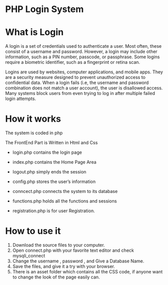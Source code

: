 
# PHP Login System

# What is Login 
A login is a set of credentials used to authenticate a user. Most often, these consist of a 
username and password. However, a login may include other information, such as a PIN 
number, passcode, or passphrase. Some logins require a biometric identifier, such as a 
fingerprint or retina scan. 

Logins are used by websites, computer applications, and mobile apps. They are a security 
measure designed to prevent unauthorized access to confidential data. When a login fails 
(i.e, the username and password combination does not match a user account), the user is 
disallowed access. Many systems block users from even trying to log in after multiple failed 
login attempts. 

# How it works 
The system is coded in php 

The FrontEnd Part is Written in Html and Css 
 

- login.php contains the login page
 
- index.php contains the Home Page Area  
- logout.php simply ends the session  
- config.php stores the user’s information  
- conncect.php connects the system to its database  
- functions.php holds all the functions and sessions  
- registration.php is for user Registration. 

# How to use it 
1.  Download the source files to your computer. 
2.  Open connect.php with your favorite text editor and check mysqli_connect 
3.  Change the username , password , and Give a Database Name.
4.  Save the files, and give it a try with your browser. 
5.  There is an asset folder which contains all the CSS code, if anyone want to change the 
look of the page easily can. 

